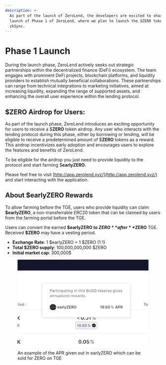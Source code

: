 ```yaml
---
description: >-
  As part of the launch of ZeroLend, the developers are excited to share the
  launch of Phase 1 of ZeroLend, where we plan to launch the $ZERO token on
  zkSync.
---
```


# Phase 1 Launch

During the launch phase, ZeroLend actively seeks out strategic partnerships within the decentralized finance (DeFi) ecosystem. The team engages with prominent DeFi projects, blockchain platforms, and liquidity providers to establish mutually beneficial collaborations. These partnerships can range from technical integrations to marketing initiatives, aimed at increasing liquidity, expanding the range of supported assets, and enhancing the overall user experience within the lending protocol.

## $ZERO Airdrop for Users:&#x20;

As part of the launch phase, ZeroLend introduces an exciting opportunity for users to receive a $**ZERO** token airdrop. Any user who interacts with the lending protocol during this phase, either by borrowing or lending, will be eligible to receive a predetermined amount of $**ZERO** tokens as a reward. This airdrop incentivizes early adoption and encourages users to explore the features and benefits of ZeroLend.

To be eligible for the airdrop you just need to provide liquidity to the protocol and start farming $**earlyZERO**.

Please feel free to visit [http://app.zerolend.xyz/](http://app.zerolend.xyz/) and start interacting with the application.

## About $earlyZERO Rewards <a href="#ad5f" id="ad5f"></a>

To allow farming before the TGE, users who provide liquidity can claim **$earlyZERO**, a non-transferrable ERC20 token that can be claimed by users from the farming portal before the TGE.

Users can convert the earned **$earlyZERO to $ZERO** after **$ZERO** TGE. Received **$ZERO** may have a vesting period.

* **Exchange Rate**: 1 $earlyZERO = 1 $ZERO (1:1)
* **Total $ZERO supply**: 100,000,000,000 $ZERO
* **Initial market cap**: 300,000$

<figure><img src=".gitbook/assets/image (5).png" alt=""><figcaption><p>An example of the APR given out in earlyZERO which can be sold for ZERO on TGE</p></figcaption></figure>
